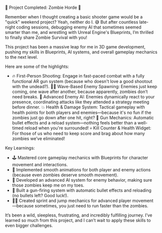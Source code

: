 🚀 Project Completed: Zombie Horde 🚀

Remember when I thought creating a basic shooter game would be a "quick" weekend project? Yeah, neither do I. 😅 But after countless late-night coding sessions, debugging enemy AI that sometimes seemed smarter than me, and wrestling with Unreal Engine's Blueprints, I’m thrilled to finally share Zombie Survival with you!

This project has been a massive leap for me in 3D game development, pushing my skills in Blueprints, AI systems, and overall gameplay mechanics to the next level.

Here are some of the highlights:
- 🔥 First-Person Shooting: Engage in fast-paced combat with a fully functional AR gun system (because who doesn't love a good shootout with the undead?).
🧟‍♂️ Wave-Based Enemy Spawning: Enemies just keep coming, one wave after another, because apparently, zombies don’t need breaks. 
🧠 Advanced Enemy AI: Enemies dynamically react to your presence, coordinating attacks like they attended a strategy meeting before dinner.
💥 Health & Damage System: Tactical gameplay with health points for both players and enemies—because it's no fun if the zombies just go down after one hit, right?
🎯 Gun Mechanics: Automatic bullet effects and a reload system—nothing feels better than a well-timed reload when you're surrounded!
💀 Kill Counter & Health Widget: For those of us who need to keep score and brag about how many zombies we’ve eliminated!

Key Learnings:
- 🕹️ Mastered core gameplay mechanics with Blueprints for character movement and interactions.
- 🎥 Implemented smooth animations for both player and enemy actions (because even zombies deserve smooth movement).
- 🧠 Developed an advanced AI system for enemy behavior, making sure those zombies keep me on my toes.
- 🔫 Built a gun-firing system with automatic bullet effects and reloading (no bullets left? Good luck!).
- 🏃‍♂️ Created sprint and jump mechanics for advanced player movement—because sometimes, you just need to run faster than the zombies.

It’s been a wild, sleepless, frustrating, and incredibly fulfilling journey. I’ve learned so much from this project, and I can’t wait to apply these skills to even bigger challenges.
